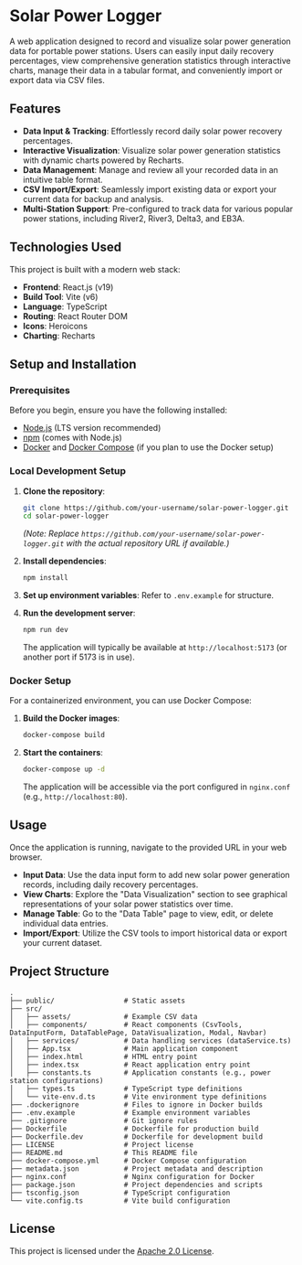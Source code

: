 # Solar Power Logger

A web application designed to record and visualize solar power generation data for portable power stations. Users can easily input daily recovery percentages, view comprehensive generation statistics through interactive charts, manage their data in a tabular format, and conveniently import or export data via CSV files.

## Features

*   **Data Input & Tracking**: Effortlessly record daily solar power recovery percentages.
*   **Interactive Visualization**: Visualize solar power generation statistics with dynamic charts powered by Recharts.
*   **Data Management**: Manage and review all your recorded data in an intuitive table format.
*   **CSV Import/Export**: Seamlessly import existing data or export your current data for backup and analysis.
*   **Multi-Station Support**: Pre-configured to track data for various popular power stations, including River2, River3, Delta3, and EB3A.

## Technologies Used

This project is built with a modern web stack:

*   **Frontend**: React.js (v19)
*   **Build Tool**: Vite (v6)
*   **Language**: TypeScript
*   **Routing**: React Router DOM
*   **Icons**: Heroicons
*   **Charting**: Recharts

## Setup and Installation

### Prerequisites

Before you begin, ensure you have the following installed:

*   [Node.js](https://nodejs.org/en/) (LTS version recommended)
*   [npm](https://www.npmjs.com/) (comes with Node.js)
*   [Docker](https://www.docker.com/get-started) and [Docker Compose](https://docs.docker.com/compose/install/) (if you plan to use the Docker setup)

### Local Development Setup

1.  **Clone the repository**:
    ```bash
    git clone https://github.com/your-username/solar-power-logger.git
    cd solar-power-logger
    ```
    *(Note: Replace `https://github.com/your-username/solar-power-logger.git` with the actual repository URL if available.)*

2.  **Install dependencies**:
    ```bash
    npm install
    ```

3.  **Set up environment variables**:
    Refer to `.env.example` for structure.

4.  **Run the development server**:
    ```bash
    npm run dev
    ```
    The application will typically be available at `http://localhost:5173` (or another port if 5173 is in use).

### Docker Setup

For a containerized environment, you can use Docker Compose:

1.  **Build the Docker images**:
    ```bash
    docker-compose build
    ```

2.  **Start the containers**:
    ```bash
    docker-compose up -d
    ```
    The application will be accessible via the port configured in `nginx.conf` (e.g., `http://localhost:80`).

## Usage

Once the application is running, navigate to the provided URL in your web browser.

*   **Input Data**: Use the data input form to add new solar power generation records, including daily recovery percentages.
*   **View Charts**: Explore the "Data Visualization" section to see graphical representations of your solar power statistics over time.
*   **Manage Table**: Go to the "Data Table" page to view, edit, or delete individual data entries.
*   **Import/Export**: Utilize the CSV tools to import historical data or export your current dataset.

## Project Structure

```
.
├── public/                 # Static assets
├── src/
│   ├── assets/             # Example CSV data
│   ├── components/         # React components (CsvTools, DataInputForm, DataTablePage, DataVisualization, Modal, Navbar)
│   ├── services/           # Data handling services (dataService.ts)
│   ├── App.tsx             # Main application component
│   ├── index.html          # HTML entry point
│   ├── index.tsx           # React application entry point
│   ├── constants.ts        # Application constants (e.g., power station configurations)
│   ├── types.ts            # TypeScript type definitions
│   └── vite-env.d.ts       # Vite environment type definitions
├── .dockerignore           # Files to ignore in Docker builds
├── .env.example            # Example environment variables
├── .gitignore              # Git ignore rules
├── Dockerfile              # Dockerfile for production build
├── Dockerfile.dev          # Dockerfile for development build
├── LICENSE                 # Project license
├── README.md               # This README file
├── docker-compose.yml      # Docker Compose configuration
├── metadata.json           # Project metadata and description
├── nginx.conf              # Nginx configuration for Docker
├── package.json            # Project dependencies and scripts
├── tsconfig.json           # TypeScript configuration
└── vite.config.ts          # Vite build configuration
```

## License

This project is licensed under the [Apache 2.0 License](LICENSE).
